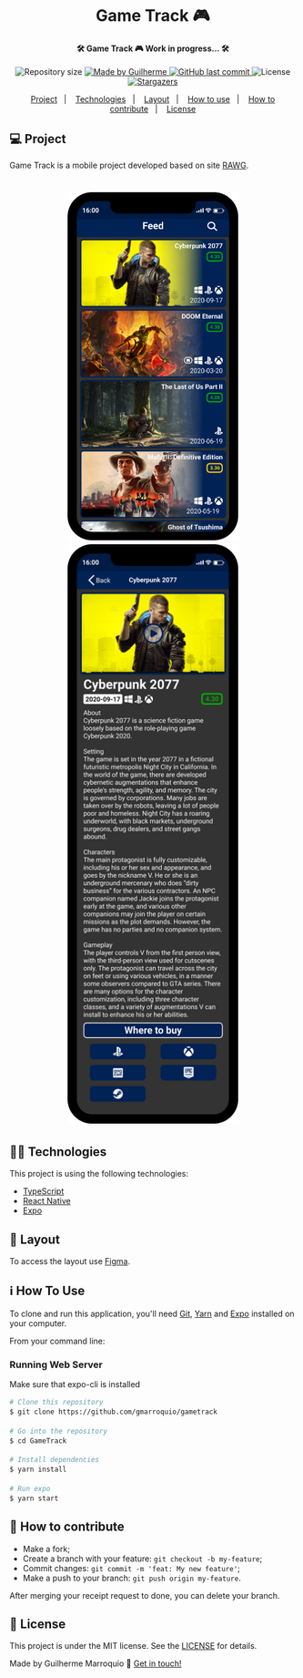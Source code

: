 <h1 align="center">Game Track 🎮</h1>

<!-- <h2 align="center">
  <img alt="GameTrack" src=".github/logo.svg" title="Game Track Logo"/>
</h2> -->

<h4 align="center"> 
	🛠 Game Track 🎮 Work in progress... 🛠
</h4>
<p align="center">
  <img alt="Repository size" src="https://img.shields.io/github/repo-size/gmarroquio/gametrack?color=%23FF91AD">
	
  <a href="https://www.linkedin.com/in/gmarroquio/">
    <img alt="Made by Guilherme" src="https://img.shields.io/badge/made%20by-Guilherme-%232990B3">
  </a>

  <a href="https://github.com/Guilherme/NLW-1.0/commits/master">
    <img alt="GitHub last commit" src="https://img.shields.io/github/last-commit/gmarroquio/gametrack?color=%23FF91AD">
  </a>

  <img alt="License" src="https://img.shields.io/badge/license-MIT?color=%232990B3">

  <a href="https://github.com/gmarroquio/gametrack/stargazers">
    <img alt="Stargazers" src="https://img.shields.io/github/stars/gmarroquio/gametrack?color=%23FF91AD">
  </a>
</p>

<p align="center">
  <a href="#-project">Project</a>&nbsp;&nbsp;&nbsp;|&nbsp;&nbsp;&nbsp;
  <a href="#rocket-Technologies">Technologies</a>&nbsp;&nbsp;&nbsp;|&nbsp;&nbsp;&nbsp;
  <a href="#-layout">Layout</a>&nbsp;&nbsp;&nbsp;|&nbsp;&nbsp;&nbsp;
  <a href="#-how-to-use">How to use</a>&nbsp;&nbsp;&nbsp;|&nbsp;&nbsp;&nbsp;
  <a href="#-how-to-contribute">How to contribute</a>&nbsp;&nbsp;&nbsp;|&nbsp;&nbsp;&nbsp;
  <a href="#memo-license">License</a>
</p>

## :computer: Project

Game Track is a mobile project developed based on site [RAWG](https://rawg.io/).

<h1 align="center">
    <img alt="Example" title="Example" src=".github/Home - v2@3x.png" width="300px" />
    <img alt="Example" title="Example" src=".github/Game Screen@3x.png" width="300px" />
</h1>

## 👨‍💻 Technologies

This project is using the following technologies:

- [TypeScript][typescript]
- [React Native][rn]
- [Expo][expo]
  󠀠

## 🔖 Layout

To access the layout use [Figma](https://www.figma.com/file/wqoeDYsv8gElpKdCDR26jf/).

## ℹ️ How To Use

To clone and run this application, you'll need [Git](https://git-scm.com), [Yarn][yarn] and [Expo][expo] installed on your computer.

From your command line:

### Running Web Server

Make sure that expo-cli is installed

```bash
# Clone this repository
$ git clone https://github.com/gmarroquio/gametrack

# Go into the repository
$ cd GameTrack

# Install dependencies
$ yarn install

# Run expo
$ yarn start

```

## 🤔 How to contribute

- Make a fork;
- Create a branch with your feature: `git checkout -b my-feature`;
- Commit changes: `git commit -m 'feat: My new feature'`;
- Make a push to your branch: `git push origin my-feature`.

After merging your receipt request to done, you can delete your branch.

## 📝 License

This project is under the MIT license. See the [LICENSE](https://github.com/gmarroquio/gametrack/blob/master/LICENSE) for details.

Made by Guilherme Marroquio 👋 [Get in touch!](https://www.linkedin.com/in/gmarroquio/)

[nodejs]: https://nodejs.org/
[typescript]: https://www.typescriptlang.org/
[expo]: https://expo.io/
[reactjs]: https://reactjs.org
[rn]: https://facebook.github.io/react-native/
[yarn]: https://yarnpkg.com/
[vs]: https://code.visualstudio.com/
[vceditconfig]: https://marketplace.visualstudio.com/items?itemName=EditorConfig.EditorConfig
[vceslint]: https://marketplace.visualstudio.com/items?itemName=dbaeumer.vscode-eslint
[prettier]: https://marketplace.visualstudio.com/items?itemName=esbenp.prettier-vscode
